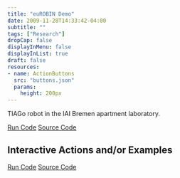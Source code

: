 ```yaml
---
title: "euROBIN Demo"
date: 2009-11-28T14:33:42-04:00
subtitle: ""
tags: ["Research"]
dropCap: false
displayInMenu: false
displayInList: true
draft: false
resources:
- name: ActionButtons
  src: "buttons.json"
  params:
    height: 200px
---
```


TIAGo robot in the IAI Bremen apartment laboratory.

<div class="hidde-after-preview">
<a class="btn btn-primary" target="_blank" href="https://binder.intel4coro.de/v2/gh/Multiverse-Framework/Multiverse-Docker.git/main?urlpath=lab%2Ftree%2Ftestbed_demo.jupyterlab-workspace">Run Code</a>
<a class="btn btn-success" target="_blank" href="https://github.com/Multiverse-Framework/Multiverse">Source Code</a>
</div>

<!--more-->


Interactive Actions and/or Examples
---

<div>
<a class="btn btn-primary" target="_blank" href="https://binder.intel4coro.de/v2/gh/Multiverse-Framework/Multiverse-Docker.git/main?urlpath=lab%2Ftree%2Ftestbed_demo.jupyterlab-workspace">Run Code</a>
<a class="btn btn-success" target="_blank" href="https://github.com/Multiverse-Framework/Multiverse">Source Code</a>
</div>

</br>
